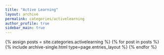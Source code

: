 ```yaml
---
title: "Active Learning"
layout: archive
permalink: categories/activelearning
author_profile: true
sidebar_main: true
---
```


{% assign posts = site.categories.activelearning %}
{% for post in posts %} {% include archive-single.html type=page.entries_layout %} {% endfor %}